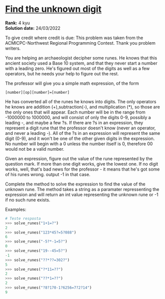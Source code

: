 # [Find the unknown digit](https://www.codewars.com/kata/546d15cebed2e10334000ed9)

**Rank:** 4 kyu  
**Solution date:** 24/03/2022

To give credit where credit is due: This problem was taken from the ACMICPC-Northwest Regional Programming Contest.
Thank you problem writers.

You are helping an archaeologist decipher some runes. He knows that this ancient society used a Base 10 system, and that
they never start a number with a leading zero. He's figured out most of the digits as well as a few operators, but he
needs your help to figure out the rest.

The professor will give you a simple math expression, of the form
```
[number][op][number]=[number]
```

He has converted all of the runes he knows into digits. The only operators he knows are addition (+),subtraction(-), and
multiplication (*), so those are the only ones that will appear. Each number will be in the range from -1000000 to
1000000, and will consist of only the digits 0-9, possibly a leading -, and maybe a few ?s. If there are ?s in an
expression, they represent a digit rune that the professor doesn't know (never an operator, and never a leading -). All
of the ?s in an expression will represent the same digit (0-9), and it won't be one of the other given digits in the
expression. No number will begin with a 0 unless the number itself is 0, therefore 00 would not be a valid number.

Given an expression, figure out the value of the rune represented by the question mark. If more than one digit works,
give the lowest one. If no digit works, well, that's bad news for the professor - it means that he's got some of his
runes wrong. output -1 in that case.

Complete the method to solve the expression to find the value of the unknown rune. The method takes a string as a
paramater repressenting the expression and will return an int value representing the unknown rune or -1 if no such rune
exists.

Examples:
```python
# Teste resposta
>>> solve_runes("1+1=?")
2
>>> solve_runes("123*45?=5?088")
6
>>> solve_runes("-5?*-1=5?")
0
>>> solve_runes("19--45=5?")
-1
>>> solve_runes("??*??=302?")
5
>>> solve_runes("?*11=??") 
2
>>> solve_runes("??*1=??")
2
>>> solve_runes("?8?170-1?6256=7?2?14")
9
```
